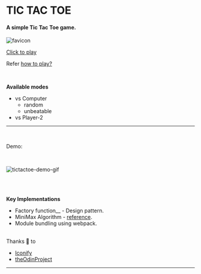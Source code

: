 # TIC TAC TOE 

#### A simple Tic Tac Toe game.
![favicon](https://user-images.githubusercontent.com/76929974/157419552-5f9893b9-b2db-4160-8026-dff377aaf5c4.png)

[Click to play](https://tictactoe-lk.netlify.app/)

Refer [how to play?](https://en.wikipedia.org/wiki/Tic-tac-toe)

<br>

**Available modes**
  - vs Computer
      - random
      - unbeatable
  - vs Player-2

<hr><br>

Demo:

<br>

![tictactoe-demo-gif](https://user-images.githubusercontent.com/76929974/157907954-d9abbbe5-d547-4997-81dc-33318f2adf49.gif)


<br><br>

**Key Implementations**
  - Factory function__ - Design pattern.
  - MiniMax Algorithm - [reference](https://www.freecodecamp.org/news/minimax-algorithm-guide-how-to-create-an-unbeatable-ai/).
  - Module bundling using webpack.

<br>
Thanks 💚 to

   - [Iconify](https://iconify.design/)
   - [theOdinProject](https://www.theodinproject.com/paths/full-stack-javascript/courses/javascript/lessons/tic-tac-toe)

<hr>
